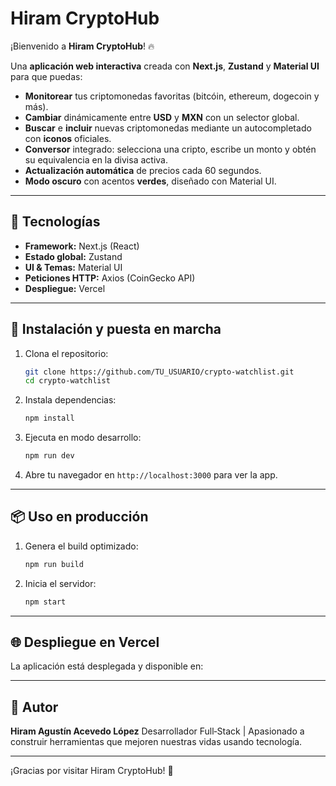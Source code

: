 # Hiram CryptoHub

¡Bienvenido a **Hiram CryptoHub**! 🔥

Una **aplicación web interactiva** creada con **Next.js**, **Zustand** y **Material UI** para que puedas:

* **Monitorear** tus criptomonedas favoritas (bitcóin, ethereum, dogecoin y más).
* **Cambiar** dinámicamente entre **USD** y **MXN** con un selector global.
* **Buscar** e **incluir** nuevas criptomonedas mediante un autocompletado con **iconos** oficiales.
* **Conversor** integrado: selecciona una cripto, escribe un monto y obtén su equivalencia en la divisa activa.
* **Actualización automática** de precios cada 60 segundos.
* **Modo oscuro** con acentos **verdes**, diseñado con Material UI.

---

## 🔧 Tecnologías

* **Framework:** Next.js (React)
* **Estado global:** Zustand
* **UI & Temas:** Material UI
* **Peticiones HTTP:** Axios (CoinGecko API)
* **Despliegue:** Vercel

---

## 🚀 Instalación y puesta en marcha

1. Clona el repositorio:

   ```bash
   git clone https://github.com/TU_USUARIO/crypto-watchlist.git
   cd crypto-watchlist
   ```
2. Instala dependencias:

   ```bash
   npm install
   ```
3. Ejecuta en modo desarrollo:

   ```bash
   npm run dev
   ```
4. Abre tu navegador en `http://localhost:3000` para ver la app.

---

## 📦 Uso en producción

1. Genera el build optimizado:

   ```bash
   npm run build
   ```
2. Inicia el servidor:

   ```bash
   npm start
   ```

---

## 🌐 Despliegue en Vercel

La aplicación está desplegada y disponible en:

**[]()**

---

## 📝 Autor

**Hiram Agustín Acevedo López**
Desarrollador Full‑Stack | Apasionado a construir herramientas que mejoren nuestras vidas usando tecnología.

---

¡Gracias por visitar Hiram CryptoHub! 🚀